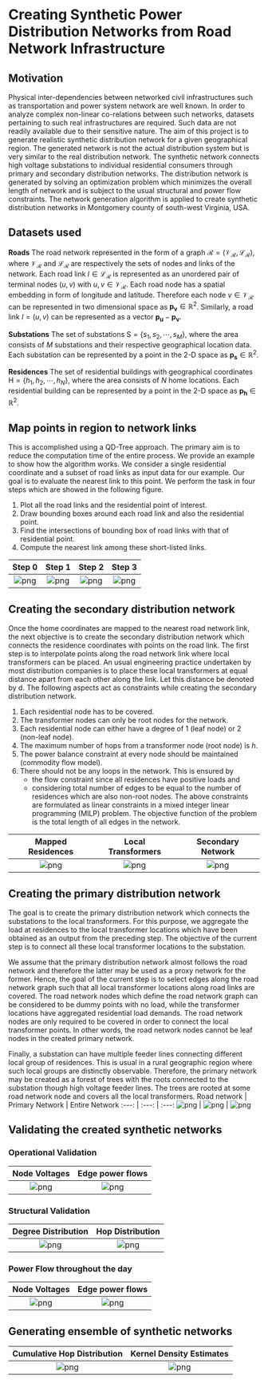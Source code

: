 # Creating Synthetic Power Distribution Networks from Road Network Infrastructure
## Motivation
Physical inter-dependencies between networked civil infrastructures such as transportation and power system network are well known. In order to analyze complex non-linear co-relations between such networks, datasets pertaining to such real infrastructures are required. Such data are not readily available due to their sensitive nature. The aim of this project is to generate realistic synthetic distribution network for a given geographical region. The generated network is not the actual distribution system but is very similar to the real distribution network. The synthetic network connects high voltage substations to individual residential consumers through primary and secondary distribution networks. The distribution network is generated by solving an optimization problem which minimizes the overall length of network and is subject to the usual structural and power flow constraints. The network generation algorithm is applied to create synthetic distribution networks in Montgomery county of south-west Virginia, USA.
## Datasets used
**Roads** The road network represented in the form of a graph $\mathcal{R}=(\mathcal{V}_\mathcal{R},\mathcal{L}_\mathcal{R})$, where $\mathcal{V}_\mathcal{R}$ and $\mathcal{L}_\mathcal{R}$ are respectively the sets of nodes and links of the network. Each road link $l\in\mathcal{L}_\mathcal{R}$ is represented as an unordered pair of terminal nodes $(u,v)$ with $u,v\in\mathcal{V}_\mathcal{R}$. Each road node has a spatial embedding in form of longitude and latitude. Therefore each node $v\in\mathcal{V}_\mathcal{R}$ can be represented in two dimensional space as $\mathbf{p_v}\in\mathbb{R}^2$. Similarly, a road link $l=(u,v)$ can be represented as a vector $\mathbf{p_u}-\mathbf{p_v}$.
	
**Substations** The set of substations $\mathsf{S}=\{s_1,s_2,\cdots,s_M\}$, where the area consists of $M$ substations and their respective geographical location data. Each substation can be represented by a point in the 2-D space as $\mathbf{p_s}\in\mathbb{R}^2$.
	
**Residences** The set of residential buildings with geographical coordinates $\mathsf{H}=\{h_1,h_2,\cdots,h_N\}$, where the area consists of $N$ home locations. Each residential building can be represented by a point in the 2-D space as $\mathbf{p_h}\in\mathbb{R}^2$.

## Map points in region to network links
This is accomplished using a QD-Tree approach. The primary aim is to reduce the computation time of the entire process. We provide an example to show how the algorithm works. We consider a single residential coordinate and a subset of road links as input data for our example. Our goal is to evaluate the nearest link to this point. We perform the task in four steps which are showed in the following figure.
1. Plot all the road links and the residential point of interest.
2. Draw bounding boxes around each road link and also the residential point.
3. Find the intersections of bounding box of road links with that of residential point.
4. Compute the nearest link among these short-listed links.

Step 0 | Step 1 | Step 2 | Step 3
:---: | :---: | :---: | :---:
![png](src/figs/step0.png) | ![png](src/figs/step1.png) | ![png](src/figs/step2.png) | ![png](src/figs/step3.png)
## Creating the secondary distribution network
Once the home coordinates are mapped to the nearest road network link, the next objective is to create the secondary distribution network which connects the residence coordinates with points on the road link. The first step is to interpolate points along the road network link where local transformers can be placed. An usual engineering practice undertaken by most distribution companies is to place these local transformers at equal distance apart from each other along the link. Let this distance be denoted by $\mathsf{d}$. The following aspects act as constraints while creating the secondary distribution network.
1. Each residential node has to be covered.
2. The transformer nodes can only be root nodes for the network.
3. Each residential node can either have a degree of 1 (leaf node) or 2 (non-leaf node).
4. The maximum number of hops from a transformer node (root node) is $h$.
5. The power balance constraint at every node should be maintained (commodity flow model).
6. There should not be any loops in the network. This is ensured by 
	- the flow constraint since all residences have positive loads and 
	- considering total number of edges to be equal to the number of residences which are also non-root nodes.
The above constraints are formulated as linear constraints in a mixed integer linear programming (MILP) problem. The objective function of the problem is the total length of all edges in the network. 

Mapped Residences | Local Transformers | Secondary Network
:---: | :---: | :---:
![png](src/figs/secnet_org.png) | ![png](src/figs/secnet-base.png) | ![png](src/figs/secnet-out.png)

## Creating the primary distribution network
The goal is to create the primary distribution network which connects the substations to the local transformers. For this purpose, we aggregate the load at residences to the local transformer locations which have been obtained as an output from the preceding step. The objective of the current step is to connect all these local transformer locations to the substation.

We assume that the primary distribution network almost follows the road network and therefore the latter may be used as a proxy network for the former. Hence, the goal of the current step is to select edges along the road network graph such that all local transformer locations along road links are covered. The road network nodes which define the road network graph can be considered to be dummy points with no load, while the transformer locations have aggregated residential load demands. The road network nodes are only required to be covered in order to connect the local transformer points. In other words, the road network nodes cannot be leaf nodes in the created primary network.

Finally, a substation can have multiple feeder lines connecting different local group of residences. This is usual in a rural geographic region where such local groups are distinctly observable. Therefore, the primary network may be created as a forest of trees with the roots connected to the substation though high voltage feeder lines. The trees are rooted at some road network node and covers all the local transformers.
Road network | Primary Network | Entire Network
:---: | :---: | :---:
![png](src/figs/24664-master.png) | ![png](src/figs/24664-primary.png) | ![png](src/figs/24664-network.png)

## Validating the created synthetic networks
### Operational Validation
Node Voltages | Edge power flows
:---: | :---:
![png](src/figs/24664-voltage.png) | ![png](src/figs/24664-flows.png)

### Structural Validation
Degree Distribution | Hop Distribution
:---: | :---:
![png](src/figs/24664-degree-dist.png) | ![png](src/figs/24664-hop-dist.png)

### Power Flow throughout the day
Node Voltages | Edge power flows
:---: | :---:
![png](src/figs/24664-voltage.gif) | ![png](src/figs/24664-flows.gif)

## Generating ensemble of synthetic networks 
Cumulative Hop Distribution | Kernel Density Estimates
:---: | :---:
![png](src/figs/24664-hopdist-cluster.png) | ![png](src/figs/24664-hopdist-kde-cluster.png)
